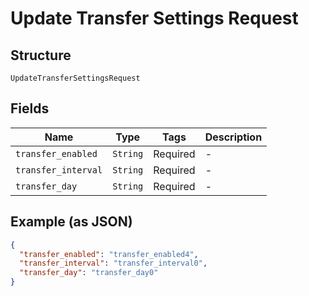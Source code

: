 
# Update Transfer Settings Request

## Structure

`UpdateTransferSettingsRequest`

## Fields

| Name | Type | Tags | Description |
|  --- | --- | --- | --- |
| `transfer_enabled` | `String` | Required | - |
| `transfer_interval` | `String` | Required | - |
| `transfer_day` | `String` | Required | - |

## Example (as JSON)

```json
{
  "transfer_enabled": "transfer_enabled4",
  "transfer_interval": "transfer_interval0",
  "transfer_day": "transfer_day0"
}
```

